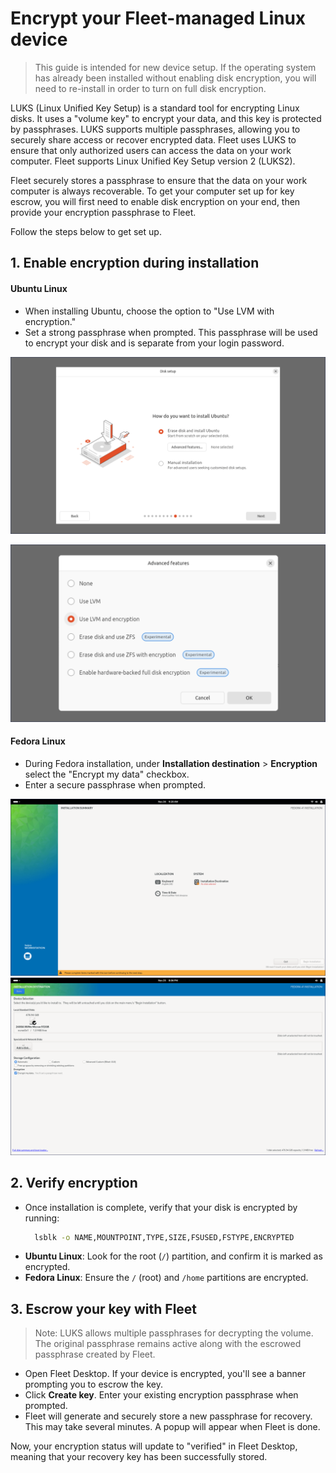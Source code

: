 # Encrypt your Fleet-managed Linux device

> This guide is intended for new device setup. If the operating system has already been installed without enabling disk encryption, you will need to re-install in order to turn on full disk encryption.

LUKS (Linux Unified Key Setup) is a standard tool for encrypting Linux disks. It uses a "volume key" to encrypt your data, and this key is protected by passphrases. LUKS supports multiple passphrases, allowing you to securely share access or recover encrypted data. Fleet uses LUKS to ensure that only authorized users can access the data on your work computer. Fleet supports Linux Unified Key Setup version 2 (LUKS2).

Fleet securely stores a passphrase to ensure that the data on your work computer is always recoverable. To get your computer set up for key escrow, you will first need to enable disk encryption on your end, then provide your encryption passphrase to Fleet.

Follow the steps below to get set up.


## 1. Enable encryption during installation

  #### Ubuntu Linux

  - When installing Ubuntu, choose the option to "Use LVM with encryption."
  - Set a strong passphrase when prompted. This passphrase will be used to encrypt your disk and is separate from your login password.

  ![Linux MDM Ubuntu setup "How do you want to install Ubuntu?" screen](../website/assets/images/articles/ubuntu-1-1200x675@2x.png)
  
  ![Linux MDM Ubuntu setup: Advanced features > Use LVM and encryption](../website/assets/images/articles/ubuntu-2-1200x675@2x.png)

  #### Fedora Linux

  - During Fedora installation, under **Installation destination** > **Encryption** select the "Encrypt my data" checkbox.
  - Enter a secure passphrase when prompted.

  ![Linux MDM Fedora setup "Installation summary" screen](../website/assets/images/articles/fedora-1-1200x675@2x.png)
  ![Linux MDM Fedora setup: Installation destination > Encryption > Encrypt my data ](../website/assets/images/articles/fedora-2-1200x675@2x.png)

## 2. Verify encryption

  - Once installation is complete, verify that your disk is encrypted by running:
    ```bash
      lsblk -o NAME,MOUNTPOINT,TYPE,SIZE,FSUSED,FSTYPE,ENCRYPTED
    ```
  - **Ubuntu Linux**: Look for the root (`/`) partition, and confirm it is marked as encrypted.
  - **Fedora Linux**: Ensure the `/` (root) and `/home` partitions are encrypted.

## 3. Escrow your key with Fleet

> Note: LUKS allows multiple passphrases for decrypting the volume. The original passphrase remains active along with the escrowed passphrase created by Fleet.

  - Open Fleet Desktop. If your device is encrypted, you'll see a banner prompting you to escrow the key.
  - Click **Create key**. Enter your existing encryption passphrase when prompted. 
  - Fleet will generate and securely store a new passphrase for recovery. This may take several minutes. A popup will appear when Fleet is done.

Now, your encryption status will update to "verified" in Fleet Desktop, meaning that your recovery key has been successfully stored.



<meta name="articleTitle" value="Encrypt your Fleet-managed Linux device">
<meta name="authorFullName" value="Rachael Shaw">
<meta name="authorGitHubUsername" value="rachaelshaw">
<meta name="category" value="guides">
<meta name="publishedOn" value="2024-11-25">
<meta name="description" value="Instructions for end users to encrypt Linux devices enrolled in Fleet.">
<meta name="keywords" value="Linux MDM, Linux device management, open source MDM, Linux management, Linux disk encryption, Linux key escrow" />
